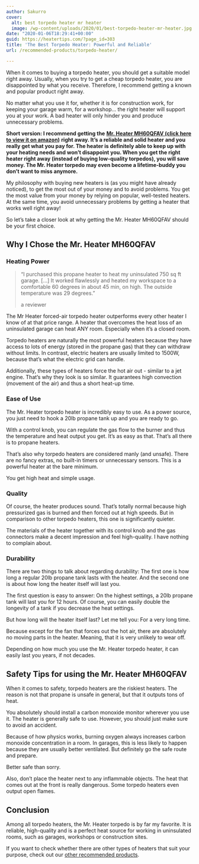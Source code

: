 ```yaml
---
author: Sakurro
cover:
  alt: best torpedo heater mr heater
  image: /wp-content/uploads/2020/01/best-torpedo-heater-mr-heater.jpg
date: "2020-01-06T18:29:41+00:00"
guid: https://heatertips.com/?page_id=303
title: 'The Best Torpedo Heater: Powerful and Reliable'
url: /recommended-products/torpedo-heater/

---
```

When it comes to buying a torpedo heater, you should get a suitable model right away. Usually, when you try to get a cheap torpedo heater, you are disappointed by what you receive. Therefore, I recommend getting a known and popular product right away.

No matter what you use it for, whether it is for construction work, for keeping your garage warm, for a workshop… the right heater will support you at your work. A bad heater will only hinder you and produce unnecessary problems.

**Short version: I recommend getting the** [**Mr. Heater MH60QFAV (click here to view it on amazon)**](https://www.amazon.com/Mr-Heater-MH60QFAV-Portable-Propane/dp/B00KRFVDP4/ref=as_li_ss_tl?dchild=1&keywords=Mr.+Heater+MH60QFAV&qid=1608638244&sr=8-1&linkCode=ll1&tag=heatertips-20&linkId=1236e8495f3eeb32c199329871b296b4&language=en_US) **right away. It’s a reliable and solid heater and you really get what you pay for. The heater is definitely able to keep up with your heating needs and won’t disappoint you. When you get the right heater right away (instead of buying low-quality torpedos), you will save money. The Mr. Heater torpedo may even become a lifetime-buddy you don’t want to miss anymore.**

My philosophy with buying new heaters is (as you might have already noticed), to get the most out of your money and to avoid problems. You get the most value from your money by relying on popular, well-tested heaters. At the same time, you avoid unnecessary problems by getting a heater that works well right away!

So let’s take a closer look at why getting the Mr. Heater MH60QFAV should be your first choice.

## Why I Chose the Mr. Heater MH60QFAV

### Heating Power

> “I purchased this propane heater to heat my uninsulated 750 sq ft garage. \[...\] It worked flawlessly and heated my workspace to a comfortable 60 degrees in about 45 min, on high. The outside temperature was 29 degrees.”
>
> a reviewer

The Mr Heater forced-air torpedo heater outperforms every other heater I know of at that price range. A heater that overcomes the heat loss of an uninsulated garage can heat ANY room. Especially when it’s a closed room.

Torpedo heaters are naturally the most powerful heaters because they have access to lots of energy (stored in the propane gas) that they can withdraw without limits. In contrast, electric heaters are usually limited to 1500W, because that’s what the electric grid can handle.

Additionally, these types of heaters force the hot air out - similar to a jet engine. That’s why they look is so similar. It guarantees high convection (movement of the air) and thus a short heat-up time.

### Ease of Use

The Mr. Heater torpedo heater is incredibly easy to use. As a power source, you just need to hook a 20lb propane tank up and you are ready to go.

With a control knob, you can regulate the gas flow to the burner and thus the temperature and heat output you get. It’s as easy as that. That’s all there is to propane heaters.

That’s also why torpedo heaters are considered manly (and unsafe). There are no fancy extras, no built-in timers or unnecessary sensors. This is a powerful heater at the bare minimum.

You get high heat and simple usage.

### Quality

Of course, the heater produces sound. That’s totally normal because high pressurized gas is burned and then forced out at high speeds. But in comparison to other torpedo heaters, this one is significantly quieter.

The materials of the heater together with its control knob and the gas connectors make a decent impression and feel high-quality. I have nothing to complain about.

### Durability

There are two things to talk about regarding durability: The first one is how long a regular 20lb propane tank lasts with the heater. And the second one is about how long the heater itself will last you.

The first question is easy to answer: On the highest settings, a 20lb propane tank will last you for 12 hours. Of course, you can easily double the longevity of a tank if you decrease the heat settings.

But how long will the heater itself last? Let me tell you: For a very long time.

Because except for the fan that forces out the hot air, there are absolutely no moving parts in the heater. Meaning, that it is very unlikely to wear off.

Depending on how much you use the Mr. Heater torpedo heater, it can easily last you years, if not decades.

## Safety Tips for using the Mr. Heater MH60QFAV

When it comes to safety, torpedo heaters are the riskiest heaters. The reason is not that propane is unsafe in general, but that it outputs tons of heat.

You absolutely should install a carbon monoxide monitor wherever you use it. The heater is generally safe to use. However, you should just make sure to avoid an accident.

Because of how physics works, burning oxygen always increases carbon monoxide concentration in a room. In garages, this is less likely to happen because they are usually better ventilated. But definitely go the safe route and prepare.

Better safe than sorry.

Also, don’t place the heater next to any inflammable objects. The heat that comes out at the front is really dangerous. Some torpedo heaters even output open flames.

## Conclusion

Among all torpedo heaters, the Mr. Heater torpedo is by far my favorite. It is reliable, high-quality and is a perfect heat source for working in uninsulated rooms, such as garages, workshops or construction sites.

If you want to check whether there are other types of heaters that suit your purpose, check out our [other recommended products](/recommended-products/).
